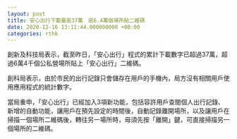 ```yaml
---
layout: post
title: 安心出行下載量逾37萬　逾6.4萬個場所貼二維碼
date: 2020-12-16 13:11:44.000000000 +08:00
categories: rthk
---
```


創新及科技局表示，截至昨日，「安心出行」程式的累計下載數字已超過37萬，超過6萬4千個公私營場所貼上「安心出行」二維碼。

創科局表示，由於市民的出行記錄只會儲存在用戶的手機內，局方沒有相關用戶使用應用程式的統計數字。

當局重申，「安心出行」已經加入3項新功能，包括容許用戶查閱個人出行記錄、新增的自動功能，讓用戶在預先設定的時間後，自動記錄離開場所，以及讓用戶在掃描一個場所二維碼後，轉往另一場所時，毋須先按「離開」鍵，可直接掃描另一個場所的二維碼。
